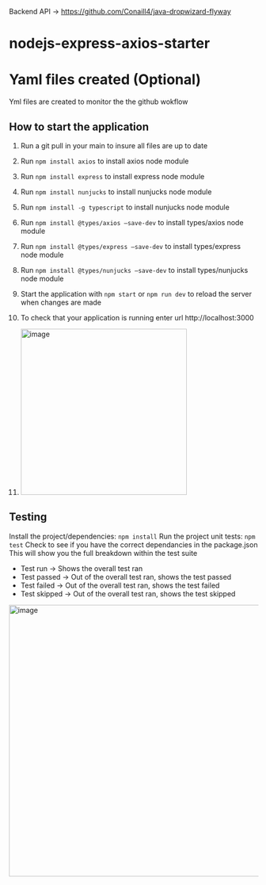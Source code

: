 Backend API -> https://github.com/Conaill4/java-dropwizard-flyway
# nodejs-express-axios-starter

# Yaml files created (Optional)
Yml files are created to monitor the the github wokflow 


## How to start the application
1. Run a git pull in your main to insure all files are up to date
2. Run `npm install axios` to install axios node module
3. Run `npm install express` to install express node module
4. Run `npm install nunjucks` to install nunjucks node module
5. Run `npm install -g typescript` to install nunjucks node module
6. Run `npm install @types/axios —save-dev` to install types/axios node module
7. Run `npm install @types/express —save-dev` to install types/express node module
8. Run `npm install @types/nunjucks —save-dev` to install types/nunjucks node module
9. Start the application with `npm start` or `npm run dev` to reload the server when changes are made
10. To check that your application is running enter url http://localhost:3000

11. <img width="335" alt="image" src="https://github.com/user-attachments/assets/378458e5-c833-4052-b73a-de4dec40ce37">


Testing
-----------
Install the project/dependencies: `npm install`
Run the project unit tests: `npm test`
Check to see if you have the correct dependancies in the package.json
This will show you the full breakdown within the test suite 
- Test run -> Shows the overall test ran 
- Test passed -> Out of the overall test ran, shows the test passed 
- Test failed -> Out of the overall test ran, shows the test failed 
- Test skipped -> Out of the overall test ran, shows the test skipped 

<img width="548" alt="image" src="https://github.com/user-attachments/assets/3313fab9-5ffa-4ee6-8f42-f28111bb8605">

